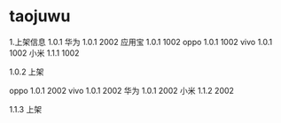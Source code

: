 # taojuwu

1.上架信息
1.0.1
华为 1.0.1 2002
应用宝 1.0.1 1002
oppo 1.0.1 1002
vivo 1.0.1 1002
小米 1.1.1 1002


1.0.2 上架

oppo 1.0.1 2002
vivo 1.0.1 2002
华为 1.0.1 2002
小米 1.1.2 2002

1.1.3 上架

